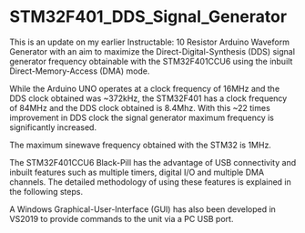 # STM32F401_DDS_Signal_Generator

This is an update on my earlier Instructable: 10 Resistor Arduino Waveform Generator with an aim to maximize the Direct-Digital-Synthesis (DDS) signal generator frequency obtainable with the STM32F401CCU6 using the inbuilt Direct-Memory-Access (DMA) mode.

While the Arduino UNO operates at a clock frequency of 16MHz and the DDS clock obtained was ~372kHz, the STM32F401 has a clock frequency of 84MHz and the DDS clock obtained is 8.4Mhz. With this ~22 times improvement in DDS clock the signal generator maximum frequency is significantly increased.

The maximum sinewave frequency obtained with the STM32 is 1MHz.

The STM32F401CCU6 Black-Pill has the advantage of USB connectivity and inbuilt features such as multiple timers, digital I/O and multiple DMA channels. The detailed methodology of using these features is explained in the following steps.

A Windows Graphical-User-Interface (GUI) has also been developed in VS2019 to provide commands to the unit via a PC USB port.
